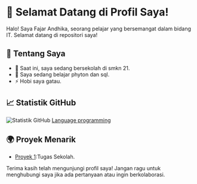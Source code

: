 # 👋 Selamat Datang di Profil Saya!

Halo! Saya Fajar Andhika, seorang pelajar yang bersemangat dalam bidang IT. Selamat datang di repositori saya!

## 🔧 Tentang Saya

- 🔭 Saat ini, saya sedang bersekolah di smkn 21.
- 🌱 Saya sedang belajar phyton dan sql.
- ⚡ Hobi saya gatau.

## 📈 Statistik GitHub

![Statistik GitHub](https://github-readme-stats.vercel.app/api?username=fandh1&show_icons=true&theme=radical)
[Language programming](https://github-readme-stats.vercel.app/api/top-langs?username=fandh1&locale=en&hide_title=false&layout=compact&card_width=320&langs_count=5&theme=dracula&hide_border=false&order=2)


## 🌍 Proyek Menarik

- [Proyek 1](https://github.com/fandh1/online-shop):Tugas Sekolah.

Terima kasih telah mengunjungi profil saya! Jangan ragu untuk menghubungi saya jika ada pertanyaan atau ingin berkolaborasi.
